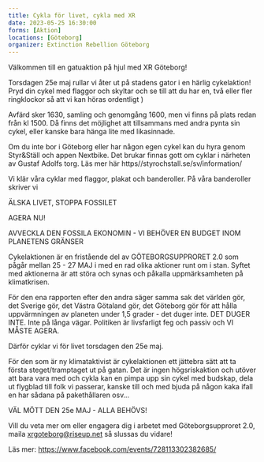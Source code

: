 ```yaml
---
title: Cykla för livet, cykla med XR
date: 2023-05-25 16:30:00
forms: [Aktion]
locations: [Göteborg]
organizer: Extinction Rebellion Göteborg
---
```

Välkommen till en gatuaktion på hjul med XR Göteborg!

Torsdagen 25e maj rullar vi åter ut på stadens gator i en härlig cykelaktion! Pryd din cykel med flaggor och skyltar och se till att du har en, två eller fler ringklockor så att vi kan höras ordentligt )

Avfärd sker 1630, samling och genomgång 1600, men vi finns på plats redan från kl 1500. Då finns det möjlighet att tillsammans med andra pynta sin cykel, eller kanske bara hänga lite med likasinnade. 

Om du inte bor i Göteborg eller har någon egen cykel kan du hyra genom Styr&Ställ och appen Nextbike. Det brukar finnas gott om cyklar i närheten av Gustaf Adolfs torg. Läs mer här https//styrochstall.se/sv/information/

Vi klär våra cyklar med flaggor, plakat och banderoller. På våra banderoller skriver vi

ÄLSKA LIVET, STOPPA FOSSILET

AGERA NU!

AVVECKLA DEN FOSSILA EKONOMIN - VI BEHÖVER EN BUDGET INOM PLANETENS GRÄNSER

Cykelaktionen är en fristående del av GÖTEBORGSUPPRORET 2.0  som pågår mellan 25 - 27 MAJ i med en rad olika aktioner runt om i stan. Syftet med aktionerna är att störa och synas och påkalla uppmärksamheten på klimatkrisen. 

För den ena rapporten efter den andra säger samma sak det världen gör, det Sverige gör, det Västra Götaland gör, det Göteborg gör för att hålla uppvärmningen av planeten under 1,5 grader - det duger inte. DET DUGER INTE. Inte på långa vägar. Politiken är livsfarligt feg och passiv och VI MÅSTE AGERA.

Därför cyklar vi för livet torsdagen den 25e maj.

För den som är ny klimataktivist är cykelaktionen ett jättebra sätt att ta första steget/tramptaget ut på gatan. Det är ingen högsriskaktion och utöver att bara vara med och cykla kan en pimpa upp sin cykel med budskap, dela ut flygblad till folk vi passerar, kanske till och med bjuda på någon kaka ifall en har sådana på pakethållaren osv…

VÄL MÖTT DEN 25e MAJ - ALLA BEHÖVS!



Vill du veta mer om eller engagera dig i arbetet med Göteborgsupproret 2.0, maila xrgoteborg@riseup.net så slussas du vidare!

Läs mer: https://www.facebook.com/events/728113302382685/
